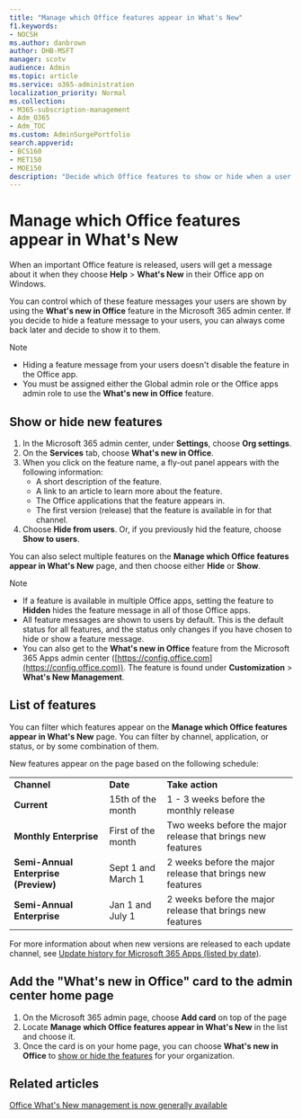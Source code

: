```yaml
---
title: "Manage which ‎Office‎ features appear in What's New"
f1.keywords:
- NOCSH
ms.author: danbrown
author: DHB-MSFT
manager: scotv
audience: Admin
ms.topic: article
ms.service: o365-administration
localization_priority: Normal
ms.collection:
- M365-subscription-management
- Adm_O365
- Adm_TOC
ms.custom: AdminSurgePortfolio
search.appverid:
- BCS160
- MET150
- MOE150
description: "Decide which Office features to show or hide when a user chooses Help > What's New in their Office app on Windows by using the 'What's new in Office' feature in the Microsoft 365 admin center."
---
```


# Manage which Office‎ features appear in What's New

When an important ‎Office‎ feature is released, users will get a message about it when they choose **Help** > **What's New** in their ‎‎Office‎‎ app on ‎Windows‎.

You can control which of these feature messages your users are shown by using the **What's new in Office** feature in the Microsoft 365 admin center. If you decide to hide a feature message to your users, you can always come back later and decide to show it to them.

> [!NOTE]
> - Hiding a feature message from your users doesn't disable the feature in the Office app.
> - You must be assigned either the Global admin role or the Office apps admin role to use the **What's new in Office** feature.

## Show or hide new features 

1. In the Microsoft 365 admin center, under **Settings**, choose **Org settings**.
2. On the **Services** tab, choose **What's new in Office**.
3. When you click on the feature name, a fly-out panel appears with the following information:
     - A short description of the feature.
     - A link to an article to learn more about the feature.
     - The Office applications that the feature appears in.
     - The first version (release) that the feature is available in for that channel.
4. Choose **Hide from users**. Or, if you previously hid the feature, choose **Show to users**.

You can also select multiple features on the **Manage which ‎Office‎ features appear in What's New** page, and then choose either **Hide** or **Show**.

> [!NOTE]
> - If a feature is available in multiple Office apps, setting the feature to **Hidden** hides the feature message in all of those Office apps.
> - All feature messages are shown to users by default. This is the default status for all features, and the status only changes if you have chosen to hide or show a feature message.
> - You can also get to the **What's new in Office** feature from the Microsoft 365 Apps admin center ([https://config.office.com](https://config.office.com)). The feature is found under **Customization** > **What's New Management**.

## List of features

You can filter which features appear on the **Manage which ‎Office‎ features appear in What's New** page. You can filter by channel, application, or status, or by some combination of them.

New features appear on the page based on the following schedule:

||||
|:-----|:-----|:-----|
|**Channel** <br/> |**Date** <br/> |**Take action** <br/> |
|**Current** <br/> |15th of the month  <br/> |1 - 3 weeks before the monthly release <br/> |
|**Monthly Enterprise** <br/> |First of the month  <br/> |Two weeks before the major release that brings new features |
|**Semi-Annual Enterprise (Preview)** <br/> |Sept 1 and March 1 <br/> | 2 weeks before the major release that brings new features|
|**Semi-Annual Enterprise** <br/> |Jan 1 and July 1 <br/> | 2 weeks before the major release that brings new features<br/> |

For more information about when new versions are released to each update channel, see [Update history for Microsoft 365 Apps (listed by date)](https://docs.microsoft.com/officeupdates/update-history-microsoft365-apps-by-date).

## Add the "What's new in Office" card to the admin center home page

1. On the Microsoft 365 admin page, choose **Add card** on top of the page
2. Locate **Manage which Office features appear in What's New** in the list and choose it.
3. Once the card is on your home page, you can choose **What's new in Office** to [show or hide the features](#show-or-hide-new-features) for your organization.


## Related articles

[Office What's New management is now generally available](https://techcommunity.microsoft.com/t5/microsoft-365-blog/office-what-s-new-management-is-now-generally-available/ba-p/1179954)